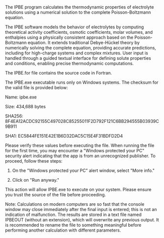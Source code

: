 The IPBE program calculates the thermodynamic properties of electrolyte solutions using a numerical solution to the complete Poisson-Boltzmann equation.

The IPBE software models the behavior of electrolytes by computing theoretical activity coefficients, osmotic coefficients, molar volumes, and enthalpies using a physically consistent approach based on the Poisson-Boltzmann equation. It extends traditional Debye-Hückel theory by numerically solving the complete equation, providing accurate predictions, including for high-charge systems and complex mixtures. User input is handled through a guided textual interface for defining solute properties and conditions, enabling precise thermodynamic computations.

The IPBE.for file contains the source code in Fortran.

The IPBE.exe executable runs only on Windows systems. The checksum for the valid file is provided below:

Name: ipbe.exe

Size: 434,688 bytes

SHA256: 8F4EA12ACDC92155C497028C85255011F2D792F121C6BB294555B03939C9B911

SHA1: EC5844FE151E42E1B6D32DAC5C15E4F31BDFD2D4


Please verify these values before executing the file. When running the file for the first time, you may encounter a "Windows protected your PC" security alert indicating that the app is from an unrecognized publisher. To proceed, follow these steps:


1) On the "Windows protected your PC" alert window, select "More info."


2) Click on "Run anyway."

   
This action will allow IPBE.exe to execute on your system. Please ensure you trust the source of the file before proceeding.


Note: Calculations on modern computers are so fast that the console window may close immediately after the final input is entered; this is not an indication of malfunction. The results are stored in a text file named IPBEOUT (without an extension), which will overwrite any previous output. It is recommended to rename the file to something meaningful before performing another calculation with different parameters.
